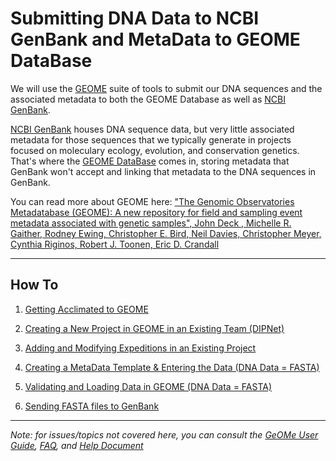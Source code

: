 # Submitting DNA Data to NCBI GenBank and MetaData to GEOME DataBase

We will use the [GEOME](https://geome-db.org/) suite of tools to submit our DNA sequences and the associated metadata to both the GEOME Database as well as [NCBI GenBank](https://www.ncbi.nlm.nih.gov/). 

[NCBI GenBank](https://www.ncbi.nlm.nih.gov/) houses DNA sequence data, but very little associated metadata for those sequences that we typically generate in projects focused on moleculary ecology, evolution, and conservation genetics.  That's where the [GEOME DataBase](https://geome-db.org/) comes in, storing metadata that GenBank won't accept and linking that metadata to the DNA sequences in GenBank.  

You can read more about GEOME here:
["The Genomic Observatories Metadatabase (GEOME): A new repository for field and sampling event metadata associated with genetic samples", John Deck , Michelle R. Gaither, Rodney Ewing, Christopher E. Bird, Neil Davies, Christopher Meyer, Cynthia Riginos, Robert J. Toonen, Eric D. Crandall](https://doi.org/10.1371/journal.pbio.2002925)

---


## How To

1. [Getting Acclimated to GEOME](01_getting_acclimated.md)

2. [Creating a New Project in GEOME in an Existing Team (DIPNet)](02_create_project.md)

3. [Adding and Modifying Expeditions in an Existing Project](03_create_expedition.md)

4. [Creating a MetaData Template & Entering the Data (DNA Data = FASTA)](04_create_template.md)

5. [Validating and Loading Data in GEOME (DNA Data = FASTA)](05_validate_load_data.md)

6. [Sending FASTA files to GenBank](06_send_to_genbank.md)

---


_Note: for issues/topics not covered here, you can consult the [GeOMe User Guide](https://docs.google.com/document/d/1j94NWlrcwu85xGaRda98SSTpRFgRg_RcrYG4Qs5CB1w/edit?usp=sharing), [FAQ](https://docs.google.com/document/d/1tEFpclCyJ6aLnypmtdfdjLVhiWQ-rYhGqu5eGhq3s5s/edit?usp=sharing), and [Help Document](https://geome-db.org/docs/helpDocumentation.pdf)_

